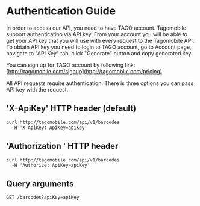 Authentication Guide
====================

In order to access our API, you need to have TAGO account. Tagomobile support authenticatino via API key. 
From your account you will be able to get your API key that you will use with every request to the Tagomobile API. To obtain API key you need to login to TAGO account, go to Account page, navigate to "API Key" tab, click "Generate" button and copy generated key.

You can sign up for TAGO account by following link: [http://tagomobile.com/signup](http://tagomobile.com/pricing)

All API requests require authentication. 
There is three options you can pass API key with the request.


'X-ApiKey' HTTP header (default)
----------------

```shell
curl http://tagomobile.com/api/v1/barcodes
  -H 'X-ApiKey: ApiKey=apiKey'
```

'Authorization ' HTTP header
----------------

```shell
curl http://tagomobile.com/api/v1/barcodes
  -H 'Authorize: ApiKey=apiKey'
```

Query arguments
----------------

`GET /barcodes?apiKey=apiKey`




